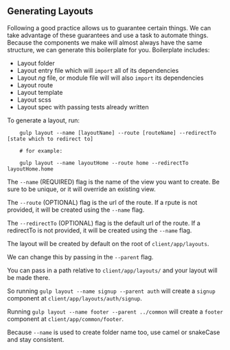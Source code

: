 ## Generating Layouts
Following a good practice allows us to guarantee certain things. We can take advantage of these guarantees and use a task to automate things. Because the components we make will almost always have the same structure, we can generate this boilerplate for you. Boilerplate includes:

* Layout folder
* Layout entry file which will `import` all of its dependencies
* Layout _ng_ file, or module file will will also `import` its dependencies
* Layout route
* Layout template
* Layout scss
* Layout spec with passing tests already written

To generate a layout, run:


```
    gulp layout --name [layoutName] --route [routeName] --redirectTo [state which to redirect to]
    
    # for example:
    
    gulp layout --name layoutHome --route home --redirectTo layoutHome.home
```

The `--name` (REQUIRED) flag is the name of the view you want to create. Be sure to be unique, or it will override an existing view.

The `--route` (OPTIONAL) flag is the url of the route. If a rpute is not provided, it will be created using the `--name` flag.

The `--redirectTo` (OPTIONAL) flag is the default url of the route. If a redirectTo is not provided, it will be created using the `--name` flag.


The layout will be created by default on the root of `client/app/layouts`.

We can change this by passing in the `--parent` flag.

You can pass in a path relative to `client/app/layouts/` and your layout will be made there.

So running `gulp layout --name signup --parent auth` will create a `signup` component at `client/app/layouts/auth/signup`.

Running `gulp layout --name footer --parent ../common` will create a `footer` component at `client/app/common/footer`.

Because `--name` is used to create folder name too, use camel or snakeCase and stay consistent.
